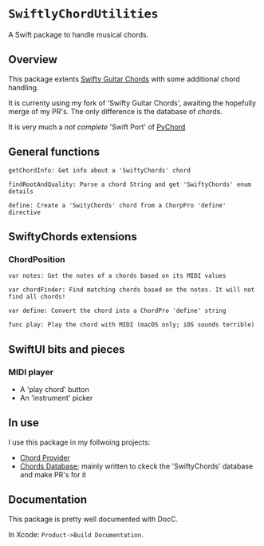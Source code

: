 # ``SwiftlyChordUtilities``

A Swift package to handle musical chords.

## Overview

This package extents [Swifty Guitar Chords](https://github.com/BeauNouvelle/SwiftyGuitarChords) with some additional chord handling.

It is currenty using my fork of 'Swifty Guitar Chords', awaiting the hopefully merge of my PR's. The only difference is the database of chords.

It is very much a *not complete* 'Swift Port' of [PyChord](https://github.com/yuma-m/pychord)

## General functions

    getChordInfo: Get info about a 'SwiftyChords' chord
    
    findRootAndQuality: Parse a chord String and get 'SwiftyChords' enum details
    
    define: Create a 'SwityChords' chord from a ChorpPro 'define' directive

## SwiftyChords extensions

### ChordPosition

    var notes: Get the notes of a chords based on its MIDI values
    
    var chordFinder: Find matching chords based on the notes. It will not find all chords!
    
    var define: Convert the chord into a ChordPro 'define' string
    
    func play: Play the chord with MIDI (macOS only; iOS sounds terrible)
    
## SwiftUI bits and pieces

### MIDI player

- A 'play chord' button
- An 'instrument' picker

## In use

I use this package in my follwoing projects:

- [Chord Provider](https://github.com/Desbeers/Chord-Provider)
- [Chords Database](https://github.com/Desbeers/Chords-Database); mainly written to ckeck the 'SwiftyChords' database and make PR's for it

## Documentation

This package is pretty well documented with DocC.

In Xcode: `Product->Build Documentation`.

